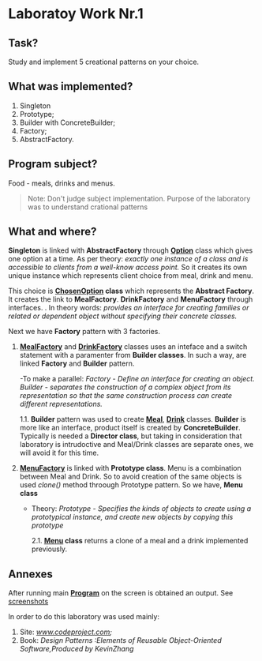 # Laboratoy Work Nr.1

## Task?
Study and implement 5 creational patterns on your choice.

## What was implemented?
1. Singleton
2. Prototype;
3. Builder with ConcreteBuilder;
4. Factory;
5. AbstractFactory.

## Program subject?
Food - meals, drinks and menus.
> Note: Don't judge subject implementation. Purpose of the laboratory was to understand crational patterns

## What and where?
 
**Singleton** is linked with **AbstractFactory** through 
**[Option](https://github.com/Secoranda/TMPS/blob/master/LAB1/LAB1/LAB1/Option.cs)**
class which gives one option at a time.
As per theory: *exactly one instance of a class and is accessible to clients from a well-know access point.*
So it creates its own unique instance which represents client choice from meal, drink and menu.
  
  This choice is **[ChosenOption](https://github.com/Secoranda/TMPS/blob/master/LAB1/LAB1/LAB1/ChosenOption.cs) class** which represents the **Abstract Factory**. It creates the link to
  **MealFactory**.
  **DrinkFactory** and **MenuFactory** through interfaces.
  . In theory words: *provides an interface for creating families or related
  or dependent object without specifying their concrete classes.*

Next we have **Factory** pattern with 3 factories.
 1. **[MealFactory](https://github.com/Secoranda/TMPS/blob/master/LAB1/LAB1/LAB1/MealFactory.cs)** and
 **[DrinkFactory](https://github.com/Secoranda/TMPS/blob/master/LAB1/LAB1/LAB1/DrinkFactory.cs)** 
 classes uses an inteface and a switch statement with a paramenter from **Builder classes**.
 In such a way, are linked **Factory** and **Builder** pattern.
 
    -To make a parallel: 
 *Factory - Define an interface for creating an object.
 Builder - separates the construction of a complex object from its representation so that
the same construction process can create different representations.*
 
       1.1. **Builder** pattern was used to create **[Meal](https://github.com/Secoranda/TMPS/blob/master/LAB1/LAB1/LAB1/Meal.cs)**, 
       **[Drink](https://github.com/Secoranda/TMPS/blob/master/LAB1/LAB1/LAB1/Drink.cs)** classes. **Builder** is more like an interface,
 product itself is created by  **ConcreteBuilder**. Typically is needed a **Director class**, but taking in consideration 
 that laboratory is intrudoctive and Meal/Drink classes are separate ones, we will avoid it for this time.
 
 2. **[MenuFactory](https://github.com/Secoranda/TMPS/blob/master/LAB1/LAB1/LAB1/MenuFactory.cs)** is linked with **Prototype class**. Menu is a combination between Meal and Drink. So to avoid creation
 of the same objects is used *clone()* method throough Prototype pattern. So we have, **Menu class**
    - Theory: *Prototype - Specifies the kinds of objects to create using a prototypical instance, and create
new objects by copying this prototype*
      
      2.1. **[Menu](https://github.com/Secoranda/TMPS/blob/master/LAB1/LAB1/LAB1/Menu.cs) class** returns a clone of a meal and a drink implemented previously.
 
## Annexes
After running main **[Program](https://github.com/Secoranda/TMPS/blob/master/LAB1/LAB1/LAB1/Program.cs)**
on the screen is obtained an output. See [screenshots](https://github.com/Secoranda/TMPS/tree/master/LAB1/Screens)


In order to do this laboratory was used mainly:
1. Site: *www.codeproject.com;*
2. Book: *Design Patterns :Elements of Reusable Object-Oriented Software,Produced by KevinZhang*

